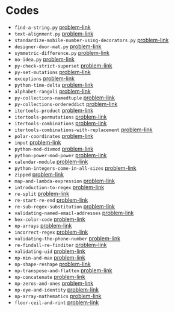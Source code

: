# Codes
- `find-a-string.py` [problem-link](https://www.hackerrank.com/challenges/find-a-string/problem)
- `text-alignment.py` [problem-link](https://www.hackerrank.com/challenges/text-alignment/problem)
- `standardize-mobile-number-using-decorators.py` [problem-link](https://www.hackerrank.com/challenges/standardize-mobile-number-using-decorators/problem)
- `designer-door-mat.py` [problem-link](https://www.hackerrank.com/challenges/designer-door-mat/problem)
- `symmetric-difference.py` [problem-link](https://www.hackerrank.com/challenges/symmetric-difference/problem)
- `no-idea.py` [problem-link](https://www.hackerrank.com/challenges/no-idea/problem)
- `py-check-strict-superset` [problem-link](https://www.hackerrank.com/challenges/py-check-strict-superset/problem)
- `py-set-mutations` [problem-link](https://www.hackerrank.com/challenges/py-set-mutations/problem)
- `exceptions` [problem-link](https://www.hackerrank.com/challenges/exceptions/problem)
- `python-time-delta` [problem-link](https://www.hackerrank.com/challenges/python-time-delta/problem)
- `alphabet-rangoli` [problem-link](https://www.hackerrank.com/challenges/alphabet-rangoli/problem)
- `py-collections-namedtuple` [problem-link](https://www.hackerrank.com/challenges/py-collections-namedtuple/problem)
- `py-collections-ordereddict` [problem-link](https://www.hackerrank.com/challenges/py-collections-ordereddict/problem)
- `itertools-product` [problem-link](https://www.hackerrank.com/challenges/itertools-product/problem)
- `itertools-permutations` [problem-link](https://www.hackerrank.com/challenges/itertools-permutations/problem)
- `itertools-combinations` [problem-link](https://www.hackerrank.com/challenges/itertools-combinations/problem)
- `itertools-combinations-with-replacement` [problem-link](https://www.hackerrank.com/challenges/itertools-combinations-with-replacement/problem)
- `polar-coordinates` [problem-link](https://www.hackerrank.com/challenges/polar-coordinates/problem)
- `input` [problem-link](https://www.hackerrank.com/challenges/input/problem)
- `python-mod-divmod` [problem-link](https://www.hackerrank.com/challenges/python-mod-divmod/problem)
- `python-power-mod-power` [problem-link](https://www.hackerrank.com/challenges/python-power-mod-power/problem)
- `calendar-module` [problem-link](https://www.hackerrank.com/challenges/calendar-module/problem)
- `python-integers-come-in-all-sizes` [problem-link](https://www.hackerrank.com/challenges/python-integers-come-in-all-sizes/problem)
- `zipped` [problem-link](https://www.hackerrank.com/challenges/zipped/problem)
- `map-and-lambda-expression` [problem-link](https://www.hackerrank.com/challenges/map-and-lambda-expression/problem)
- `introduction-to-regex` [problem-link](https://www.hackerrank.com/challenges/introduction-to-regex/problem)
- `re-split` [problem-link](https://www.hackerrank.com/challenges/re-split/problem)
- `re-start-re-end` [problem-link](https://www.hackerrank.com/challenges/re-start-re-end/problem)
- `re-sub-regex-substitution` [problem-link](https://www.hackerrank.com/challenges/re-sub-regex-substitution/problem)
- `validating-named-email-addresses` [problem-link](https://www.hackerrank.com/challenges/validating-named-email-addresses/problem)
- `hex-color-code` [problem-link](https://www.hackerrank.com/challenges/hex-color-code/problem)
- `np-arrays` [problem-link](https://www.hackerrank.com/challenges/np-arrays/problem)
- `incorrect-regex` [problem-link](https://www.hackerrank.com/challenges/incorrect-regex/problem)
- `validating-the-phone-number` [problem-link](https://www.hackerrank.com/challenges/validating-the-phone-number/problem)
- `re-findall-re-finditer` [problem-link](https://www.hackerrank.com/challenges/re-findall-re-finditer/problem)
- `validating-uid` [problem-link](https://www.hackerrank.com/challenges/validating-uid/problem)
- `np-min-and-max` [problem-link](https://www.hackerrank.com/challenges/np-min-and-max/problem)
- `np-shape-reshape` [problem-link](https://www.hackerrank.com/challenges/np-shape-reshape/problem)
- `np-transpose-and-flatten` [problem-link](https://www.hackerrank.com/challenges/np-transpose-and-flatten/problem)
- `np-concatenate` [problem-link](https://www.hackerrank.com/challenges/np-concatenate/problem)
- `np-zeros-and-ones` [problem-link](https://www.hackerrank.com/challenges/np-zeros-and-ones/problem)
- `np-eye-and-identity` [problem-link](https://www.hackerrank.com/challenges/np-eye-and-identity/problem)
- `np-array-mathematics` [problem-link](https://www.hackerrank.com/challenges/np-array-mathematics/problem)
- `floor-ceil-and-rint` [problem-link](https://www.hackerrank.com/challenges/floor-ceil-and-rint/problem)
